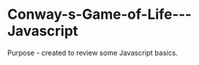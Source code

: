 Conway-s-Game-of-Life---Javascript
==================================

Purpose - created to review some Javascript basics. 

